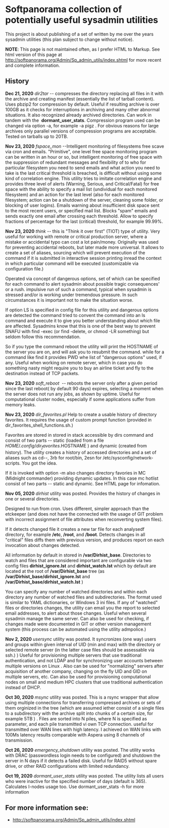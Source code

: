 # Softpanorama collection of potentially useful sysadmin utilities


This project is about publishing of a set of written by me over the years sysadmin utilities (this plan subject to change without notice).

**NOTE**: This page is not maintained often, as I prefer HTML to Markup. See html version of this page at http://softpanorama.org/Admin/Sp_admin_utils/index.shtml for more recent and complete information.

## History
 
**Dec 21, 2020** *dir2tar* -- compresses the directory replacing all files in it with the archive and creating manifest (essentially the list of tarball content). Uses pbzip2 for compression by default. Useful if resulting archive is over 100GB as it checks for interruptions in archiving and many other abnormal situations. It also recognized already archived directories.   Can work in tandem with the  **dormant_user_stats**. Compression program used can be changed via option -a, for example -a pigz . For obvious reasons for large archives only parallel versions of compression programs are acceptable. Tested on tarballs up to 20TB. 

**Nov 23, 2020**  *fspace_mon* --Intelligent monitoring of filesystems free scave via cron and emails.  "Primitive", one level free space monitoring program can be written in an hour or so, but intelligent monitoring of free space with the suppression of redundant messages and flexibility of to who for particular filesystem you need to send emails and what action you need to take is the last critical threshold is breached, is difficult without using some kind of correlation engine. This utility tries to imitate correlation engine and provides three level of alerts (Warning, Serious, and Critical/Fatal) for free space with the ability to specify a mail list (undividual for each monitored filesystem) and an action for the last level (also for each monitored filesystem; action can be a shutdown of the server, cleaning some folder,  or blocking of user logins). Emails warning about insufficient disk space sent to the most recent users, or specified mail list.  Blocks "spam" emails and sends exactly one email after crossing each threshold. Allow to specify fractions of percentage for the last (critical) threshold, for example 99.99%. 

**Nov 23, 2020**  *think* -- this is "Think it over first" (TIOT) type of utility. Very useful for working with remote or critical production server, where a mistake or accidental typo can cost a lot pain/money. Originally was used for preventing accidental reboots, but later made more universal. It allows to create a set of aliases, sourcing which will prevent execution of the command if it is submitted in interactive session printing inread the context in which particular command will be executed (customizable via configuration file.) 

Operated via concept of dangerous options, set of which can be specified for each command to alert sysadmin about possible tragic consequences' or a rush. impulsive  run of such a command, typical when sysadmin is stressed and/or is working under tremendous pressure.  In such circumstances it is important not to make the situation worse.

If option LS is specified in config file for this utility and dangerous options are detected the command tried to convent the command into an ls command and execute it to give you better understanding about which file are affected. Sysadmins know that this is one of the best way to prevent SNAFU with find -exec (or find -delete, or chmod -LR something) but seldom follow this recommendation.

So if you type the command reboot the utility will print the HOSTNAME of the server you are on,  and will ask you to resubmit the command.  while for a command like find  it provides PWD  whe list of "dangerous options" used, if any.  Useful when working on remote server, which in case you do something nasty might require you to buy an airline ticket and fly to the destination instead of TCP packets.  

**Nov 23, 2020**  *soft_reboot*  -- reboots the server only after a given period since the last reboot( by default 90 days) expires, selecting a moment when the server does not run any jobs, as shown by uptime.  Useful for computational cluster nodes, especially if some applications suffer from memory leaks. 

**Nov 23, 2020**  *dir_favorites.pl*  Help to create a usable history of directory favorites. It requires the usage of custom prompt function (provided in  dir_favorites_shell_functions.sh.)   

Favorites are stored in stored in stack accessible by dirs command and consist of two parts -- static (loaded from a file  $HOME/.config/dir_favorites.$HOSTNAME ) and dynamic (created from history). The utility creates a history of accessed directories and a set of aliases such as cd--, 3rb for root/bin,  2esn for /etc/sysconfig/network-scripts. You got the idea. 

If it is invoked with option -m also changes directory favories in MC (Midnight commander) providing dynamic updates. In this case mc hotlist consist of two parts -- static and dynamic. See HTML page for infomation. 


**Nov 05, 2020**  *dirhist* utility was posted. Provides the history of changes in one or several directories.

Designed to run from cron. Uses different, simpler approach than the etckeeper (and does not have the connected with the usage of GIT problem with incorrect assignment of file attributes when reconverting system files). 

If it detects changed file it creates a new tar file for each analysedf directory, for example  **/etc**, **/root**, and **/boot**.  Detects changes in all "critical" files diffs them with previous version, and produces report on  each invocation about changes detected.

All information by default in stored in **/var/Dirhist_base**. Directories to watch and files that are considered important are configurable via two config files **dirhist_ignore.lst** and **dirhist_watch.lst** which by default are located at the root of **/var/Dirhist_base**  tree (as **/var/Dirhist_base/dirhist_ignore.lst** and
**/var/Dirhist_base/dirhist_watch.lst** )

You can specify any number of watched directories and within each directory any number of watched files and subdirectories. The format used is similar to YAML dictionaries, or Windows 3 ini files. If any of "watched" files or directories changes, the utility can email you the report to selected email addresses, to alert about those changes. Useful when several sysadmin manage the same server. Can also be used for checking, if changes made were documented in GIT or other version management system (this process can be automated using the utility admpolice.)

**Nov 2, 2020** *usersync* utility was posted. It syncronizes (one way) users and groups within given interval of UID (min and max)  with the directory or selected remote server (in the latter case files should be assessable via ssh.) ) Useful for provisioning multiple servers that use traditional authentication, and not  LDAP and for synchronizing user accounts between multiple versions on Linux .  Also can be used for "normalizing" servers after acquisition of another company, changing on the fly UID and GID on multiple servers, etc.  Can also be used for provisioning computational nodes on small and medium HPC clusters that use traditional authentication instead of DHCP.  

**Oct 30, 2020** *msync* utility was posted. This is a rsync wrapper that allow using multiple connections for transferring compressed archives or sets of them orginized in the tree (which are assumed iether consist of a single files to a subdirectory with the archive split into chunks of a certain size, for example 5TB ) . Files are sorted into N piles, where N is specified as parameter,  and each pile transmitted vi own TCP connection. useful for transmitted over WAN lines with high latency. I achieved on WAN links with 100Ms latency results comparable with Aspera using 8 channels of transmission. 

**Oct 26, 2020** *emergency_shutdown* utility was posted. The utility works with DRAC (passwordless login needs to be configured) and shutdown the server in N days if it detects a failed disk. Useful for RAID5 without spare drive, or other RAID configurations with limited redundancy.  

**Oct 19, 2020** *dormant_user_stats* utility was posted. The utility lists all users who were inactive for the specified number of days (default is 365). Calculates I-nodes usage too. Use dormant_user_stats -h for more information 

## For more information see:

* http://softpanorama.org/Admin/Sp_admin_utils/index.shtml
